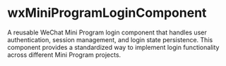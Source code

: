 # wxMiniProgramLoginComponent
A reusable WeChat Mini Program login component that handles user authentication, session management, and login state persistence. This component provides a standardized way to implement login functionality across different Mini Program projects.
